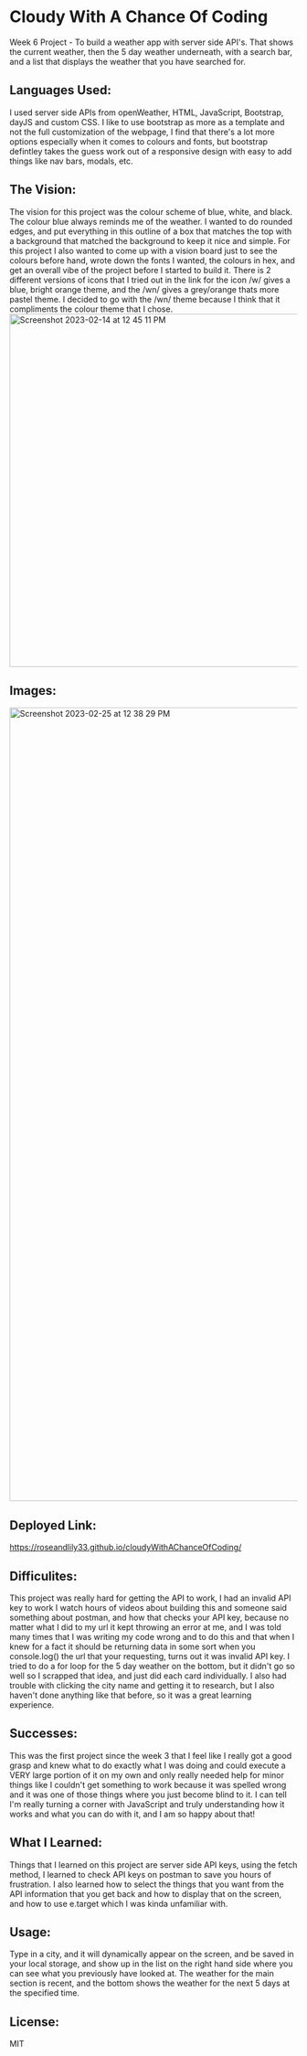 # Cloudy With A Chance Of Coding
Week 6 Project - To build a weather app with server side API's.
That shows the current weather, then the 5 day weather underneath, with a search bar, and a list that displays the weather that you have searched for. 

## Languages Used:
I used server side APIs from openWeather, HTML, JavaScript, Bootstrap, dayJS and custom CSS.
I like to use bootstrap as more as a template and not the full customization of the webpage, I find that there's a lot more options especially when it comes to colours and fonts, but bootstrap defintley takes the guess work out of a responsive design with easy to add things like nav bars, modals, etc. 

## The Vision:
The vision for this project was the colour scheme of blue, white, and black. The colour blue always reminds me of the weather. I wanted to do rounded edges, and put everything in this outline of a box that matches the top with a background that matched the background to keep it nice and simple. For this project I also wanted to come up with a vision board just to see the colours before hand, wrote down the fonts I wanted, the colours in hex, and get an overall vibe of the project before I started to build it.
There is 2 different versions of icons that I tried out in the link for the icon /w/ gives a blue, bright orange theme, and the /wn/ gives a grey/orange thats more pastel theme. I decided to go with the /wn/ theme because I think that it compliments the colour theme that I chose. 
<img width="618" alt="Screenshot 2023-02-14 at 12 45 11 PM" src="https://user-images.githubusercontent.com/109821108/218802206-08738ad4-b0cc-4df4-9095-d0aaeb59b199.png">


## Images:
<img width="1389" alt="Screenshot 2023-02-25 at 12 38 29 PM" src="https://user-images.githubusercontent.com/109821108/221368718-de356047-a4a2-4905-a8d5-ff9cc65f0046.png">



## Deployed Link:
https://roseandlily33.github.io/cloudyWithAChanceOfCoding/

## Difficulites:
This project was really hard for getting the API to work, I had an invalid API key to work I watch hours of videos about building this and someone said something about postman, and how that checks your API key, because no matter what I did to my url it kept throwing an error at me, and I was told many times that I was writing my code wrong and to do this and that when I knew for a fact it should be returning data in some sort when you console.log() the url that your requesting, turns out it was invalid API key. 
I tried to do a for loop for the 5 day weather on the bottom, but it didn't go so well so I scrapped that idea, and just did each card individually. I also had trouble with clicking the city name and getting it to research, but I also haven't done anything like that before, so it was a great learning experience.

## Successes:
This was the first project since the week 3 that I feel like I really got a good grasp and knew what to do exactly what I was doing and could execute a VERY large portion of it on my own and only really needed help for minor things like I couldn't get something to work because it was spelled wrong and it was one of those things where you just become blind to it. I can tell I'm really turning a corner with JavaScript and truly understanding how it works and what you can do with it, and I am so happy about that!

## What I Learned:
Things that I learned on this project are server side API keys, using the fetch method, I learned to check API keys on postman to save you hours of frustration. I also learned how to select the things that you want from the API information that you get back and how to display that on the screen, and how to use e.target which I was kinda unfamiliar with. 

## Usage:
Type in a city, and it will dynamically appear on the screen, and be saved in your local storage, and show up in the list on the right hand side where you can see what you previously have looked at. The weather for the main section is recent, and the bottom shows the weather for the next 5 days at the specified time. 

## License: 
MIT
